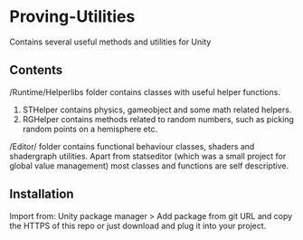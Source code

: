 # Proving-Utilities
 Contains several useful methods and utilities for Unity
 
 ## Contents
/Runtime/Helperlibs folder contains classes with useful helper functions. 
1. STHelper contains physics, gameobject and some math related helpers.
2. RGHelper contains methods related to random numbers, such as picking random points on a hemisphere etc.

/Editor/ folder contains functional behaviour classes, shaders and shadergraph utilities.
Apart from statseditor (which was a small project for global value management) most classes and functions are self descriptive.


## Installation
Import from: Unity package manager > Add package from git URL and copy the HTTPS of this repo or just download and plug it into your project.


